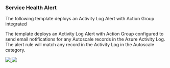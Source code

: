 ### Service Health Alert ###

The following template deploys an Activity Log Alert with Action Group integrated

The template deploys an Activity Log Alert with Action Group configured to send email notifications for any Autoscale records in the Azure Activity Log. The alert rule will match any record in the Activity Log in the Autoscale category.

<a href="https://portal.azure.com/#create/Microsoft.Template/uri/https%3a%2f%2fraw.githubusercontent.com%2fAzure%2fazure-quickstart-templates%2fmaster%2fmonitor-autoscale-alert%2fazuredeploy.json" target="_blank">
    <img src="http://azuredeploy.net/deploybutton.png"/>
</a>
<a href="http://armviz.io/#/?load=https%3a%2f%2fraw.githubusercontent.com%2fAzure%2fazure-quickstart-templates%2fmaster%2fmonitor-autoscale-alert%2fazuredeploy.json" target="_blank">
    <img src="http://armviz.io/visualizebutton.png"/>
</a>
